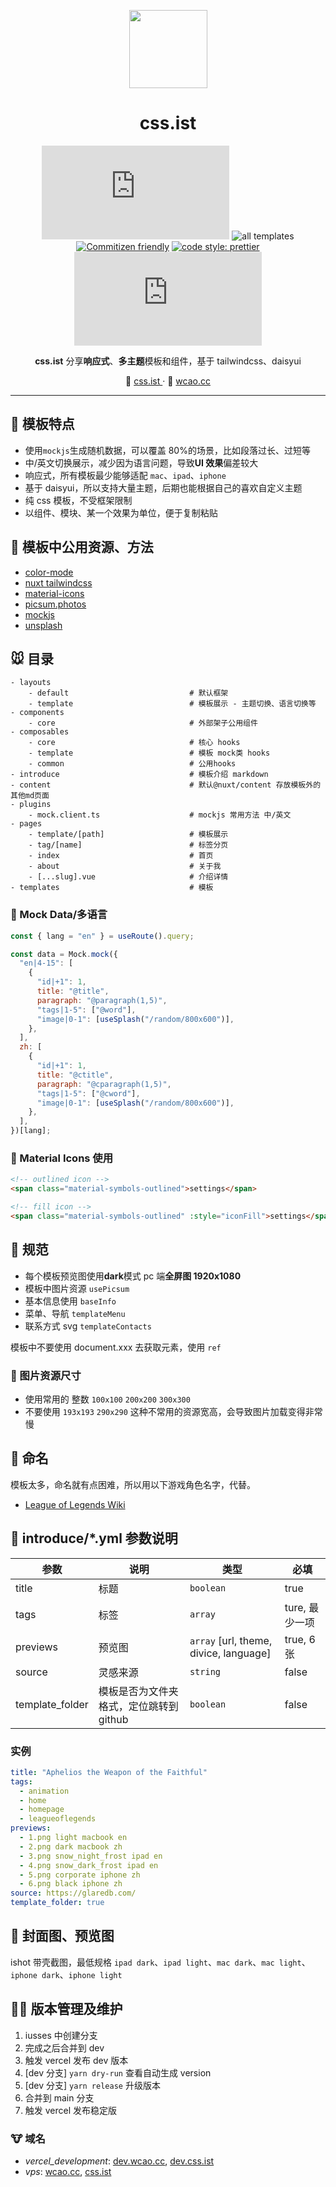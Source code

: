 <p align="center">
<img width='125' src="https://imagedelivery.net/C1c8i0JtRURCOUA0iRLBpQ/35605933-f760-4275-a17c-1ccd36186400/sm"/>
</p>

<div align='center'>
  
# css.ist
  
 ![version](https://img.shields.io/github/package-json/v/meetqy/css.ist) ![all templates](https://img.shields.io/github/directory-file-count/meetqy/css.ist/templates/t?color=red&label=all%20templates) 
[![Commitizen friendly](https://img.shields.io/badge/commitizen-friendly-brightgreen.svg)](http://commitizen.github.io/cz-cli/) [![code style: prettier](https://img.shields.io/badge/code_style-prettier-ff69b4.svg)](https://github.com/prettier/prettier) ![MIT](https://img.shields.io/github/license/meetqy/css.ist) 
  
**css.ist** 分享**响应式**、**多主题**模板和组件，基于 tailwindcss、daisyui
  
🦇 [css.ist ](https://css.ist) · 🐺 [wcao.cc](https://wcao.cc)
  
</div>

---

## 🐹 模板特点

- 使用`mockjs`生成随机数据，可以覆盖 80%的场景，比如段落过长、过短等
- 中/英文切换展示，减少因为语言问题，导致**UI 效果**偏差较大
- 响应式，所有模板最少能够适配 `mac`、`ipad`、`iphone`
- 基于 daisyui，所以支持大量主题，后期也能根据自己的喜欢自定义主题
- 纯 css 模板，不受框架限制
- 以组件、模块、某一个效果为单位，便于复制粘贴

## 🐶 模板中公用资源、方法

- [color-mode](https://color-mode.nuxtjs.org/)
- [nuxt tailwindcss](https://tailwindcss.nuxtjs.org/examples/daisyui)
- [material-icons](https://fonts.google.com/icons)
- [picsum.photos](https://picsum.photos/)
- [mockjs](http://mockjs.com)
- [unsplash](https://unsplash.com)

## 🐭 目录

```tree
- layouts
    - default                           # 默认框架
    - template                          # 模板展示 - 主题切换、语言切换等
- components
    - core                              # 外部架子公用组件
- composables
    - core                              # 核心 hooks
    - template                          # 模板 mock类 hooks
    - common                            # 公用hooks
- introduce                             # 模板介绍 markdown
- content                               # 默认@nuxt/content 存放模板外的其他md页面
- plugins
    - mock.client.ts                    # mockjs 常用方法 中/英文
- pages
    - template/[path]                   # 模板展示
    - tag/[name]                        # 标签分页
    - index                             # 首页
    - about                             # 关于我
    - [...slug].vue                     # 介绍详情
- templates                             # 模板
```

### 🐰 Mock Data/多语言

```js
const { lang = "en" } = useRoute().query;

const data = Mock.mock({
  "en|4-15": [
    {
      "id|+1": 1,
      title: "@title",
      paragraph: "@paragraph(1,5)",
      "tags|1-5": ["@word"],
      "image|0-1": [useSplash("/random/800x600")],
    },
  ],
  zh: [
    {
      "id|+1": 1,
      title: "@ctitle",
      paragraph: "@cparagraph(1,5)",
      "tags|1-5": ["@cword"],
      "image|0-1": [useSplash("/random/800x600")],
    },
  ],
})[lang];
```

### 🐺 Material Icons 使用

```html
<!-- outlined icon -->
<span class="material-symbols-outlined">settings</span>

<!-- fill icon -->
<span class="material-symbols-outlined" :style="iconFill">settings</span>
```

## 🐸 规范

- 每个模板预览图使用**dark**模式 pc 端**全屏图 1920x1080**
- 模板中图片资源 `usePicsum`
- 基本信息使用 `baseInfo`
- 菜单、导航 `templateMenu`
- 联系方式 svg `templateContacts`

模板中不要使用 document.xxx 去获取元素，使用 `ref`

### 🐧 图片资源尺寸

- 使用常用的 整数 `100x100` `200x200` `300x300`
- 不要使用 `193x193` `290x290` 这种不常用的资源宽高，会导致图片加载变得非常慢

## 🐯 命名

模板太多，命名就有点困难，所以用以下游戏角色名字，代替。

- [League of Legends Wiki](https://leagueoflegends.fandom.com/wiki/List_of_champions)

## 🦋 introduce/\*.yml 参数说明

| 参数            | 说明                                    | 类型                                   | 必填           |
| --------------- | --------------------------------------- | -------------------------------------- | -------------- |
| title           | 标题                                    | `boolean`                              | true           |
| tags            | 标签                                    | `array`                                | ture, 最少一项 |
| previews        | 预览图                                  | `array` [url, theme, divice, language] | true, 6 张     |
| source          | 灵感来源                                | `string`                               | false          |
| template_folder | 模板是否为文件夹格式，定位跳转到 github | `boolean`                              | false          |

### 实例

```yml
title: "Aphelios the Weapon of the Faithful"
tags:
  - animation
  - home
  - homepage
  - leagueoflegends
previews:
  - 1.png light macbook en
  - 2.png dark macbook zh
  - 3.png snow_night_frost ipad en
  - 4.png snow_dark_frost ipad en
  - 5.png corporate iphone zh
  - 6.png black iphone zh
source: https://glaredb.com/
template_folder: true
```

## 🐨 封面图、预览图

ishot 带壳截图，最低规格 `ipad dark`、`ipad light`、`mac dark`、`mac light`、`iphone dark`、`iphone light`

## 🐻‍❄️ 版本管理及维护

1. iusses 中创建分支
2. 完成之后合并到 dev
3. 触发 vercel 发布 dev 版本
4. [dev 分支] `yarn dry-run` 查看自动生成 version
5. [dev 分支] `yarn release` 升级版本
6. 合并到 main 分支
7. 触发 vercel 发布稳定版

### 🐮 域名

- _vercel_development_: [dev.wcao.cc](https://dev.wcao.cc), [dev.css.ist](https://dev.css.ist)
- _vps_: [wcao.cc](https://wcao.cc), [css.ist](https://css.ist)
